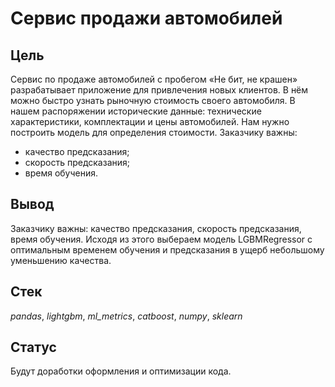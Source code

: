 # Сервис продажи автомобилей

## Цель

Сервис по продаже автомобилей с пробегом «Не бит, не крашен» разрабатывает приложение для привлечения новых клиентов. В нём можно быстро узнать рыночную стоимость своего автомобиля. В нашем распоряжении исторические данные: технические характеристики, комплектации и цены автомобилей. Нам нужно построить модель для определения стоимости.
Заказчику важны:
* качество предсказания;
* скорость предсказания;
* время обучения.

## Вывод

Заказчику важны: качество предсказания, скорость предсказания, время обучения.
Исходя из этого выбераем модель LGBMRegressor с оптимальным временем обучения и предсказания в ущерб небольшому уменьшению качества.

## Стек

*pandas*, *lightgbm*, *ml_metrics*, *catboost*, *numpy*, *sklearn*

## Статус

Будут доработки оформления и оптимизации кода.

